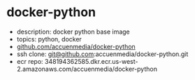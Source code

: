 # docker-python

- description: docker python base image
- topics: python, docker
- [github.com/accuenmedia/docker-python](https://github.com/accuenmedia/docker-python)
- ssh clone: git@github.com:accuenmedia/docker-python.git
- ecr repo: 348194362585.dkr.ecr.us-west-2.amazonaws.com/accuenmedia/docker-python